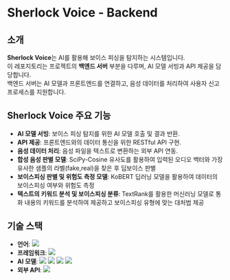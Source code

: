 # Sherlock Voice - Backend

## 소개
**Sherlock Voice**는 AI를 활용해 보이스 피싱을 탐지하는 시스템입니다.  
이 레포지토리는 프로젝트의 **백엔드 서버** 부분을 다루며, AI 모델 서빙과 API 제공을 담당합니다.  
백엔드 서버는 AI 모델과 프론트엔드를 연결하고, 음성 데이터를 처리하여 사용자 신고 프로세스를 지원합니다.

## Sherlock Voice 주요 기능
- **AI 모델 서빙**: 보이스 피싱 탐지를 위한 AI 모델 호출 및 결과 반환.
- **API 제공**: 프론트엔드와의 데이터 통신을 위한 RESTful API 구현.
- **음성 데이터 처리**: 음성 파일을 텍스트로 변환하는 외부 API 연동.
- **합성 음성 판별 모델**: SciPy-Cosine 유사도를 활용하여 입력된 오디오 백터와 가장 유사한 샘플의 라벨(fake,real)을 찾은 후 딥보이스 판별
- **보이스피싱 판별 및 위험도 측정 모델**: KoBERT 딥러닝 모델을 활용하여 데이터의 보이스피싱 여부와 위험도 측정
- **텍스트의 키워드 분석 및 보이스피싱 분류**: TextRank를 활용한 머신러닝 모델로 통화 내용의 키워드를 분석하여 제공하고 보이스피싱 유형에 맞는 대처법 제공

## 기술 스택
- **언어**: <img src="https://img.shields.io/badge/python-3776AB?style=for-the-badge&logo=python&logoColor=white">
- **프레임워크**: <img src="https://img.shields.io/badge/FastAPI-009688?style=for-the-badge&logo=FastAPI&logoColor=white">
- **AI 모델**: <img src="https://img.shields.io/badge/PyTorch-EE4C2C?style=for-the-badge&logo=PyTorch&logoColor=white"> <img src="https://img.shields.io/badge/SciPy-8CAAE6?style=for-the-badge&logo=SciPy&logoColor=white"> <img src="https://img.shields.io/badge/KoBERT-FF7102?style=for-the-badge&logoColor=white"> <img src="https://img.shields.io/badge/TextRank-8D5A9E?style=for-the-badge&logoColor=white">
- **외부 API**: <img src="https://img.shields.io/badge/Google Cloud-4285F4?style=for-the-badge&logo=Google Speech to Text&logoColor=white">

